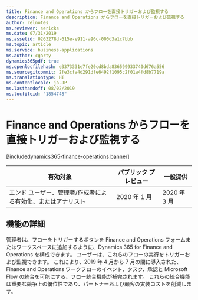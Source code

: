 ```yaml
---
title: Finance and Operations からフローを直接トリガーおよび監視する
description: Finance and Operations からフローを直接トリガーおよび監視する
author: relnotes
ms.reviewer: sericks
ms.date: 07/31/2019
ms.assetid: 0263278d-615e-e911-a96c-000d3a1c7bbb
ms.topic: article
ms.service: business-applications
ms.author: cgarty
dynamics365pdf: true
ms.openlocfilehash: e3373331e7fe20cd8bda836599933740d676a556
ms.sourcegitcommit: 2fe3cfa4d291dfe6492f1095c2f01a4fd8b7719a
ms.translationtype: HT
ms.contentlocale: ja-JP
ms.lasthandoff: 08/02/2019
ms.locfileid: "1854748"
---
```

# <a name="trigger-and-monitor-a-flow-directly-from-finance-and-operations"></a>Finance and Operations からフローを直接トリガーおよび監視する
[!include[dynamics365-finance-operations banner](../includes/dynamics365-finance-operations.md)]

| 有効対象    |  パブリック プレビュー | 一般提供 | 
| ---------- | ---------- |---------- |
|エンド ユーザー、管理者/作成者による有効化、またはアナリスト|2020 年 1 月| 2020 年 3 月|






## <a name="feature-details"></a>機能の詳細
<!--feature detail start -->
管理者は、フローをトリガーするボタンを Finance and Operations フォームまたはワークスペースに追加するように、Dynamics 365 for Finance and Operations を構成できます。 ユーザーは、これらのフローの実行をトリガーおよび監視できます。 これにより、2019 年 4 月から 7 月の間に導入された、Finance and Operations ワークフローのイベント、タスク、承認と Microsoft Flow の統合を可能にする、フロー統合機能が補完されます。 これらの統合機能は重要な競争上の優位性であり、パートナーおよび顧客の実装コストを削減します。
<!--feature detail end -->











